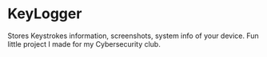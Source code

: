 # KeyLogger
Stores Keystrokes information, screenshots, system info of your device. Fun little project I made for my Cybersecurity club.
